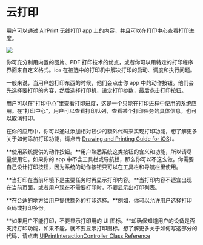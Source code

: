 # 云打印 

用户可以通过 AirPrint 无线打印 app 上的内容，并且可以在打印中心查看打印进度。

![](images/print_options_2x.png)

你可充分利用内置的图片、PDF 打印技术的优点，或者你可以用特定的打印程序界面来自定义格式。ios 在被选中的打印机中解决打印的启动、调度和执行问题。

一般来说，当用户想打印东西的时候，他们会点击你 app 中的动作按钮。他们会先选择要打印的内容，然后选择打印机，设定打印参数，最后点击打印按钮。

用户可以在“打印中心”里查看打印进度，这是一个只能在打印进程中使用的系统应用。在“打印中心”，用户可以查看打印队列，查看某个打印任务的具体信息，也可以取消打印。

在你的应用中，你可以通过添加相对较少的额外代码来实现打印功能，想了解更多关于如何添加打印功能，请点击 [Drawing and Printing Guide for iOS](https://developer.apple.com/library/ios/documentation/2DDrawing/Conceptual/DrawingPrintingiOS/Introduction/Introduction.html#//apple_ref/doc/uid/TP40010156)）。

**使用系统提供的动作按钮。**用户熟悉系统这类按钮的含义和功能，所以请尽量使用它。如果你的 app 中不含工具栏或导航栏，那么你可以不这么做。你需要自己设计打印按钮，因为系统的动作按钮只可以在工具栏和导航栏里使用。

**当打印在当前环境下是主要任务时再显示打印内容。**当打印内容不适宜出现在当前页面，或者用户现在不需要打印时，不要显示出打印列表。

**在合适的地方给用户提供额外的打印选择。**例如，你可以允许用户选择打印页码或打印多份。

**如果用户不能打印，不要显示打印用的 UI 图标。**却确保知道用户的设备是否支持打印功能，如果不能，就不要显示打印图标。想了解更多关于如何写这部分的代码，请点击 [UIPrintInteractionController Class Reference](https://developer.apple.com/library/ios/documentation/UIKit/Reference/UIPrintInteractionController_Class/index.html#//apple_ref/doc/uid/TP40010141)
